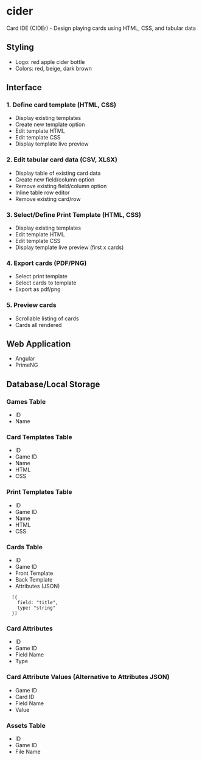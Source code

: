 # cider
Card IDE (CIDEr) - Design playing cards using HTML, CSS, and tabular data

## Styling
- Logo: red apple cider bottle
- Colors: red, beige, dark brown

## Interface

### 1. Define card template (HTML, CSS)
- Display existing templates
- Create new template option
- Edit template HTML
- Edit template CSS
- Display template live preview

### 2. Edit tabular card data (CSV, XLSX)
- Display table of existing card data
- Create new field/column option
- Remove existing field/column option
- Inline table row editor
- Remove existing card/row

### 3. Select/Define Print Template (HTML, CSS)
- Display existing templates
- Edit template HTML
- Edit template CSS
- Display template live preview (first x cards)

### 4. Export cards (PDF/PNG)
- Select print template
- Select cards to template
- Export as pdf/png

### 5. Preview cards
- Scrollable listing of cards
- Cards all rendered

## Web Application
- Angular
- PrimeNG


## Database/Local Storage

### Games Table
- ID
- Name

### Card Templates Table
- ID
- Game ID
- Name
- HTML
- CSS

### Print Templates Table
- ID
- Game ID
- Name
- HTML
- CSS

### Cards Table
- ID
- Game ID
- Front Template
- Back Template
- Attributes (JSON)
```
  [{
    field: "title",
    type: "string"
  }]
```

### Card Attributes
- ID
- Game ID
- Field Name
- Type

### Card Attribute Values (Alternative to Attributes JSON)
- Game ID
- Card ID
- Field Name
- Value

### Assets Table
- ID
- Game ID
- File Name

